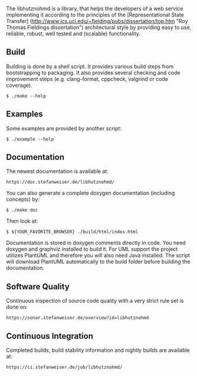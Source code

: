 The libhutznohmd is a library, that helps the developers of a web service
implementing it according to the principles of the
[Representational State Transfer]
(http://www.ics.uci.edu/~fielding/pubs/dissertation/top.htm "Roy Thomas
Fieldings dissertation") architectural style by providing easy to use, reliable,
robust, well tested and (scalable) functionality.

Build
-----

Building is done by a shell script. It provides various build steps from
bootstrapping to packaging. It also provides several checking and code
improvement steps (e.g. clang-format, cppcheck, valgrind or code coverage).

    $ ./make --help

Examples
--------

Some examples are provided by another script:

    $ ./example --help

Documentation
-------------

The newest documentation is available at:

    https://doc.stefanweiser.de/libhutznohmd/

You can also generate a complete doxygen documentation (including concepts) by:

    $ ./make doc

Then look at:

    $ ${YOUR_FAVORITE_BROWSER} ./build/html/index.html

Documentation is stored in doxygen comments directly in code. You need
doxygen and graphviz installed to build it. For UML support the project
utilizes PlantUML and therefore you will also need Java installed. The script
will download PlantUML automatically to the build folder before building the
documentation.

Software Quality
----------------

Continuous inspection of source code quality with a very strict rule set is done
on:

    https://sonar.stefanweiser.de/overview?id=libhutznohmd

Continuous Integration
----------------------

Completed builds, build stability information and nightly builds are available
at:

    https://ci.stefanweiser.de/job/libhutznohmd/
